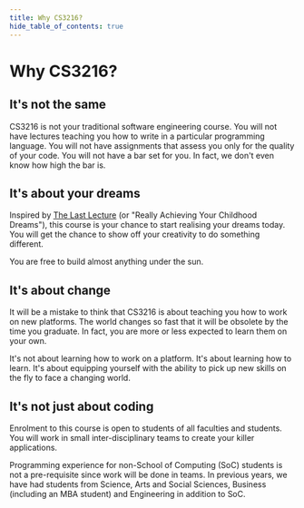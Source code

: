 ```yaml
---
title: Why CS3216?
hide_table_of_contents: true
---
```


<div className="col col--8 col--offset-2">

# Why CS3216?

## It's not the same

CS3216 is not your traditional software engineering course. You will not have lectures teaching you how to write in a particular programming language. You will not have assignments that assess you only for the quality of your code. You will not have a bar set for you. In fact, we don't even know how high the bar is.

## It's about your dreams

Inspired by [The Last Lecture](https://www.youtube.com/watch?v=ji5_MqicxSo) (or "Really Achieving Your Childhood Dreams"), this course is your chance to start realising your dreams today. You will get the chance to show off your creativity to do something different.

You are free to build almost anything under the sun.

## It's about change

It will be a mistake to think that CS3216 is about teaching you how to work on new platforms. The world changes so fast that it will be obsolete by the time you graduate. In fact, you are more or less expected to learn them on your own.

It's not about learning how to work on a platform. It's about learning how to learn. It's about equipping yourself with the ability to pick up new skills on the fly to face a changing world.

## It's not just about coding

Enrolment to this course is open to students of all faculties and students. You will work in small inter-disciplinary teams to create your killer applications.

Programming experience for non-School of Computing (SoC) students is not a pre-requisite since work will be done in teams. In previous years, we have had students from Science, Arts and Social Sciences, Business (including an MBA student) and Engineering in addition to SoC.

</div>
